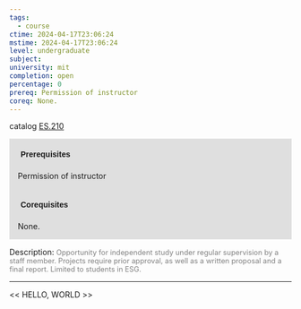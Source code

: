 ```yaml
---
tags:
  - course
ctime: 2024-04-17T23:06:24
mstime: 2024-04-17T23:06:24
level: undergraduate
subject: 
university: mit
completion: open
percentage: 0
prereq: Permission of instructor
coreq: None.
---
```


catalog [ES.210](http://student.mit.edu/catalog/mESa.html#ES.210)

<span style="display: block; padding: 15px; background-color: rgb(100, 100, 100, 0.2);"><font id="m_prereq3941_0" style="display: block; font-family: Arial, sans-serif; font-weight: bold; padding: 5px">Prerequisites</font><br><span id="prereq3941_0">Permission of instructor</span></span>
<span style="display: block; padding: 15px; background-color: rgb(100, 100, 100, 0.2);"><font id="m_coreq3941_0" style="display: block; font-family: Arial, sans-serif; font-weight: bold; padding: 5px">Corequisites</font><br><span id="coreq3941_0">None.</span></span>

<font style="">Description:</font>
<font style="color: grey; font-size: 0.8rem;">Opportunity for independent study under regular supervision by a staff member. Projects require prior approval, as well as a written proposal and a final report. Limited to students in ESG.</font>



---

<< HELLO, WORLD >>
